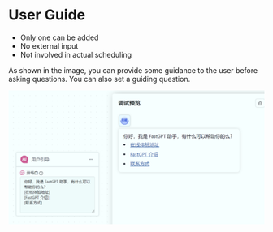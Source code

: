 # User Guide

- Only one can be added
- No external input
- Not involved in actual scheduling

As shown in the image, you can provide some guidance to the user before asking questions. You can also set a guiding question.

![](./imgs/guide.png)

